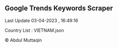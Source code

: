 

## Google Trends Keywords Scraper 
 
Last Update 03-04-2023 , 16:49:16

Country List :
VIETNAM.json



© Abdul Muttaqin 
